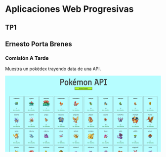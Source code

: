 # Aplicaciones Web Progresivas
## TP1
## Ernesto Porta Brenes
### Comisión A Tarde

Muestra un pokèdex trayendo data de una API.

![Captura](Screen.PNG)

